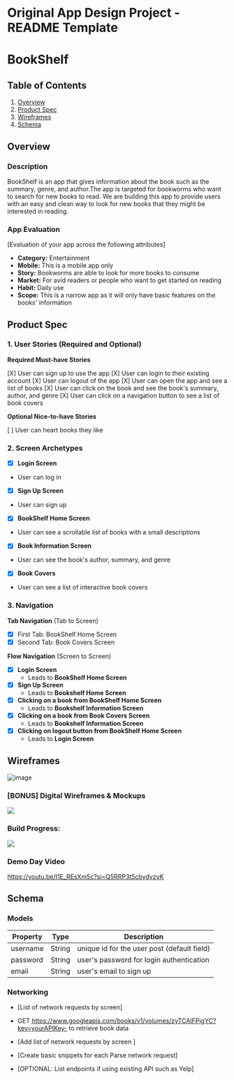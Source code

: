 Original App Design Project - README Template
===

# BookShelf

## Table of Contents

1. [Overview](#Overview)
2. [Product Spec](#Product-Spec)
3. [Wireframes](#Wireframes)
4. [Schema](#Schema)

## Overview

### Description

BookShelf is an app that gives information about the book such as the summary, genre, and author.The app is targeted for bookworms who want to search for new books to read. We are building this app to provide users with an easy and clean way to look for new books that they might be interested in reading.


### App Evaluation

[Evaluation of your app across the following attributes]
- **Category:** Entertainment
- **Mobile:** This is a mobile app only
- **Story:**  Bookworms are able to look for more books to consume
- **Market:** For avid readers or people who want to get started on reading
- **Habit:** Daily use
- **Scope:** This is a narrow app as it will only have basic features on the books' information

## Product Spec

### 1. User Stories (Required and Optional)

**Required Must-have Stories**

[X] User can sign up to use the app
[X] User can login to their existing account
[X] User can logout of the app
[X] User can open the app and see a list of books
[X] User can click on the book and see the book's summary, author, and genre
[X] User can click on a navigation button to see a list of book covers

**Optional Nice-to-have Stories**

[ ] User can heart books they like


### 2. Screen Archetypes

- [X] **Login Screen**
* User can log in
- [X] **Sign Up Screen**
* User can sign up
- [X] **BookShelf Home Screen**
* User can see a scrollable list of books with a small descriptions
- [X] **Book Information Screen**
* User can see the book's author, summary, and genre
- [X] **Book Covers**
* User can see a list of interactive book covers
### 3. Navigation

**Tab Navigation** (Tab to Screen)


- [X] First Tab: BookShelf Home Screen
- [X] Second Tab: Book Covers Screen

**Flow Navigation** (Screen to Screen)

- [X] **Login Screen**
  * Leads to **BookShelf Home Screen**
- [X] **Sign Up Screen**
  * Leads to **Bookshelf Home Screen**
- [X] **Clicking on a book from BookShelf Home Screen**
  * Leads to **Bookshelf Information Screen**
- [X] **Clicking on a book from Book Covers Screen**
  * Leads to **Bookshelf Information Screen**
- [X] **Clicking on logout button from BookShelf Home Screen**
  * Leads to **Login Screen**

## Wireframes

![image](https://hackmd.io/_uploads/Sy4vF-rRp.png)


### [BONUS] Digital Wireframes & Mockups

<div>
    <a href="https://www.loom.com/share/0fcb787ca7214bb2b72a1be268ff73b7">
    </a>
    <a href="https://www.loom.com/share/0fcb787ca7214bb2b72a1be268ff73b7">
      <img style="max-width:300px;" src="https://cdn.loom.com/sessions/thumbnails/0fcb787ca7214bb2b72a1be268ff73b7-with-play.gif">
    </a>
  </div>

  
### Build Progress:

<div>
    <a href="https://www.loom.com/share/50e56459314d451bb7f5b44c86f78846">
    </a>
    <a href="https://www.loom.com/share/50e56459314d451bb7f5b44c86f78846">
      <img style="max-width:300px;" src="https://cdn.loom.com/sessions/thumbnails/50e56459314d451bb7f5b44c86f78846-with-play.gif">
    </a>
  </div>

### Demo Day Video

https://youtu.be/I1E_REsXm5c?si=Q5RRP3t5cbydyzyK



## Schema 


### Models

| Property | Type   | Description                                  |
|----------|--------|----------------------------------------------|
| username | String | unique id for the user post (default field)   |
| password | String | user's password for login authentication      |
| email    | String | user's email to sign up


### Networking

- [List of network requests by screen]
- GET https://www.googleapis.com/books/v1/volumes/zyTCAlFPjgYC?key=yourAPIKey- to retrieve book data

- [Add list of network requests by screen ]
- [Create basic snippets for each Parse network request]
- [OPTIONAL: List endpoints if using existing API such as Yelp]



